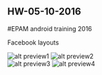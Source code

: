 ## HW-05-10-2016
#EPAM android training 2016

Facebook layouts

![alt preview1](https://github.com/AlexTheKing/HW-05-10-2016/blob/master/preview/Screenshot_1475754279.png?raw=true)
![alt preview2](https://github.com/AlexTheKing/HW-05-10-2016/blob/master/preview/Screenshot_1475847109.png?raw=true)  
![alt preview3](https://github.com/AlexTheKing/HW-05-10-2016/blob/master/preview/Screenshot_1475847709.png?raw=true)
![alt preview4](https://github.com/AlexTheKing/HW-05-10-2016/blob/master/preview/Screenshot_1475847771.png?raw=true)

